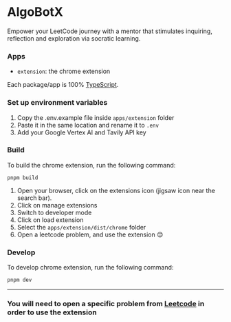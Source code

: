# AlgoBotX

Empower your LeetCode journey with a mentor that stimulates inquiring, reflection and exploration via socratic learning.

### Apps
- `extension`: the chrome extension

Each package/app is 100% [TypeScript](https://www.typescriptlang.org/).

### Set up environment variables
1) Copy the .env.example file inside `apps/extension` folder
2) Paste it in the same location and rename it to `.env`
3) Add your Google Vertex AI and Tavily API key

### Build

To build the chrome extension, run the following command:

```
pnpm build
```
1) Open your browser, click on the extensions icon (jigsaw icon near the search bar).
2) Click on manage extensions
3) Switch to developer mode
4) Click on load extension
5) Select the `apps/extension/dist/chrome` folder
6) Open a leetcode problem, and use the extension 😊


### Develop

To develop chrome extension, run the following command:

```
pnpm dev
```

---
### You will need to open a specific problem from [Leetcode](https://leetcode.com/problemset) in order to use the extension
